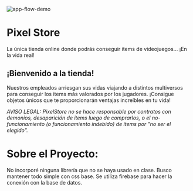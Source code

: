 ![app-flow-demo](./flowDemo.gif)

# Pixel Store

La única tienda online donde podrás conseguir items de videojuegos... ¡En la vida real!

## ¡Bienvenido a la tienda!

Nuestros empleados arriesgan sus vidas viajando a distintos multiversos para conseguir los items más valorados por los jugadores.
¡Consigue objetos únicos que te proporcionarán ventajas increíbles en tu vida!

_AVISO LEGAL: PixelStore no se hace responsable por contratos con demonios, desaparición de items luego de comprarlos, o el no-funcionamiento (o funcionamiento indebido) de items por "no ser el elegido"._

# Sobre el Proyecto:

No incorporé ninguna librería que no se haya usado en clase. Busco mantener todo simple con css base.
Se utiliza firebase para hacer la conexión con la base de datos.